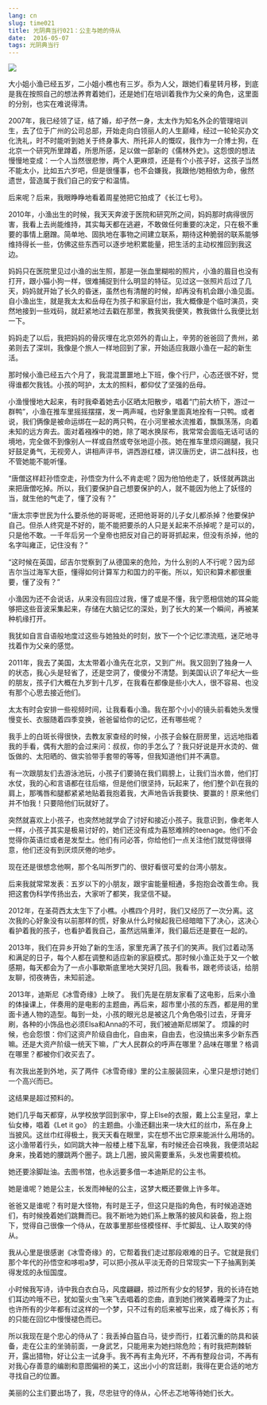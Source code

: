 ```yaml
---
lang: cn
slug: time021
title: 光阴典当行021：公主与她的侍从
date:  2016-05-07
tags: 光阴典当行
---
```

<!-- more -->
![](/uploads/time021.jpg)

大小姐小渔已经五岁，二小姐小樵也有三岁。忝为人父，跟她们看星转月移，到底是我在按照自己的想法养育着她们，还是她们在培训着我作为父亲的角色，这里面的分别，也实在难说得清。

2007年，我已经领了证，结了婚，却孑然一身，太太作为知名外企的管理培训生，去了位于广州的公司总部，开始走向白领丽人的人生巅峰，经过一轮轮买办文化洗礼，时不时能听到她关于终身事大、所托非人的慨叹，我作为一介博士狗，在北京一个研究所里蹲着，所思所感，足以做一部新的《儒林外史》。这怨恨的想法慢慢地变成：一个人当然很悲惨，两个人更麻烦，还是有个小孩子好，这孩子当然不能太小，比如五六岁吧，但是很懂事，也不会嫌我，我跟他/她相依为命，傲然遗世，营造属于我们自己的安宁和温情。

后来呢？后来，我眼睁睁地看着周星弛把它拍成了《长江七号》。

2010年，小渔出生的时候，我天天奔波于医院和研究所之间，妈妈那时病得很厉害，我看上去尚能维持，其实每天都在逃避，不敢做任何重要的决定，只在极不重要的事情上磨蹭。简单地、固执地在事物之间建立联系，期待这种脆弱的联系能够维持得长一些，仿佛这些东西可以逐步地积累能量，把生活的主动权推回到我这边。

妈妈只在医院里见过小渔的出生照，那是一张血里糊啦的照片，小渔的眉目也没有打开，跟小猫小狗一样，很难捕捉到什么明显的特征。见过这一张照片后过了几天，妈妈就开始了长久的昏迷，虽然也有清醒的时候，却再没有机会跟小渔见面。
自小渔出生，就是我太太和岳母在为孩子和家庭付出，我大概像是个临时演员，突然地接到一些戏码，就赶紧地过去戳在那里，教我笑我便笑，教我做什么我便比划一下。

妈妈走了以后，我把妈妈的骨灰埋在北京郊外的青山上，辛劳的爸爸回了贵州，弟弟则去了深圳，我像是个旅人一样地回到了家，开始适应我跟小渔在一起的新生活。

那时候小渔已经五六个月了，我混混噩噩地上下班，像个行尸，心态还很不好，觉得谁都欠我钱。小孩的呵护，太太的照料，都仰仗了坚强的岳母。

小渔慢慢地大起来，有时我牵着她去小区晒太阳散步，唱着“门前大桥下，游过一群鸭”，小渔在推车里摇摇摆摆，发一两声喊，也好象里面真地拴有一只鸭。或者说，我们俩像是被命运绑在一起的两只鸭，在小河里被水流推着，飘飘荡荡，向着未知的远方奔去。面对着襁褓中的她，除了喝水换尿布，我常常会面临无话可话的境地，完全做不到像别人一样或自然或夸张地逗小孩。她在推车里烦闷踢腿，我只好鼓足勇气，无视旁人，讲相声评书，讲西游红楼，讲汉唐历史，讲二战科技，也不管她能不能听懂。

“唐僧这样赶孙悟空走，孙悟空为什么不肯走呢？因为他怕他走了，妖怪就再跳出来把唐僧吃掉。所以，我们要保护自己想要保护的人，就不能因为他上了妖怪的当，就生他的气走了，懂了没有？”

“唐太宗李世民为什么要杀他的哥哥呢，还把他哥哥的儿子女儿都杀掉？他要保护自己。但杀人终究是不好的，能不能把要杀的人只是关起来不杀掉呢？是可以的，只是他不敢。一千年后另一个皇帝也把反对自己的哥哥抓起来，但没有杀掉，他的名字叫雍正，记住没有？”

“这时候在英国，邱吉尔觉察到了从德国来的危险，为什么别的人不行呢？因为邱吉尔当过海军大臣，懂得如何计算军力和国力的平衡。所以，知识和算术都很重要，懂了没有？”

小渔因为还不会说话，从来没有回应过我，懂了或是不懂，我宁愿相信她的耳朵能够把这些音波采集起来，存储在大脑记忆的深处，到了长大的某一个瞬间，再被某种机缘打开。

我犹如自言自语般地度过这些与她独处的时刻，放下一个个记忆漂流瓶，迷茫地寻找着作为父亲的感觉。

2011年，我去了美国，太太带着小渔先在北京，又到广州。我又回到了独身一人的状态，我心头是轻省了，还是空洞了，傻傻分不清楚。到美国认识了年纪大一些的朋友，孩子们大概在九岁到十几岁，在我看在都像是些小大人，很不容易、也没有那个心思去接近他们。

太太有时会安排一些视频时间，让我看看小渔。我在那个小小的镜头前看她头发慢慢变长、衣服随着四季变换，爸爸留给你的记忆，还有哪些呢？

我手上的白斑长得很快，去教友家查经的时候，小孩子会躲在厨房里，远远地指着我的手看，偶有大胆的会过来问：叔叔，你的手怎么了？我只好说是开水烫的、做饭做的、太阳晒的、做实验带手套带的等等，但我知道他们并不满意。

有一次跟朋友们去游泳池玩，小孩子们要骑在我们肩膀上，让我们当水兽，他们打水仗，我的心和言语都在往后缩，但是他们很坚持，玩起来了，他们整个趴在我的肩上，那嘴唇和腿都紧紧地贴着我抱着我，大声地告诉我要快、要赢的！原来他们并不怕我！只要陪他们玩就好了。

突然就喜欢上小孩子，也突然地就学会了讨好和接近小孩子。我意识到，像老年人一样，小孩子其实是极易讨好的，她们还没有成为喜怒难辨的teenage。他们不会觉得你英语烂或者是发型土。他们有问必答，你给他们一点关注他们就觉得很得意，他们还没有到厌烦厌倦的地步。

现在还是很想念他啊，那个名叫所罗门的、很好看很可爱的台湾小朋友。

后来我就常常发表：五岁以下的小朋友，跟宇宙能量相通，多抱抱会改善生命。我把这套伪科学传扬出去，大家听了都笑，我坚信不疑。

2012年，在圣荷西太太生下了小樵。小樵四个月时，我们又经历了一次分离。这次我的心好象没有以前那样的慌，好象从什么时候起我已经暗暗下了决心，这决心看护着我的孩子，也看护着我自己，虽然远隔重洋，我们最后还是要在一起的。

2013年，我们在异乡开始了新的生活，家里充满了孩子们的笑声。我们过着动荡和满足的日子，每个人都在调整和适应新的家庭模式。那时候小渔正处于又一个敏感期，每天都会为了一点小事歇斯底里地大哭好几回。我看书，跟老师谈话，给朋友聊，彻夜祷告，未知前途。

2013年，迪斯尼《冰雪奇缘》上映了。
我们先是在朋友家看了这电影，后来小渔的体操课上，伴奏用的是电影的主题曲，再后来，超市里小孩的东西，都是用的里面卡通人物的造型。每到一处，小孩的眼光总是被这几个角色吸引过去，牙膏牙刷，各种的小饰品也必须Elsa和Anna的不可，我们被迪斯尼绑架了。
烦躁的时候，也会怨恨：你们这资产阶级自由化，自由来，自由去，也没搞出来多少新东西嘛。还是大资产阶级一统天下嘛，广大人民群众的呼声在哪里？品味在哪里？格调在哪里？都被你们收买去了。

有次我出差到外地，买了两件《冰雪奇缘》里的公主服装回来，心里只是想讨她们一个高兴而已。

这结果是超过预料的。

她们几乎每天都穿，从学校放学回到家中，穿上Else的衣服，戴上公主皇冠，拿上仙女棒，唱着《Let it go》 的主题曲。小渔还翻出来一块大红的丝巾，系在身上当披风。这丝巾红得极土，我天天看在眼里，实在想不出它原来能派什么用场的。这小渔带着行头，如同跳大神一般楼上楼下乱窜，有时候还会召唤我，我便须站起身来，挽着她的腰跳两个圈子。跳上几圈，披风需要重系，头发也需要梳梳。

她还要涂脚趾油。去图书馆，也永远要多借一本迪斯尼的公主书。

她是谁呢？她是公主，长发而神秘的公主，这梦大概还要做上许多年。

爸爸又是谁呢？有时是大怪物，有时是王子，但这只是指的角色，有时候追逐她们，有时候挽着她们跳舞而已。我不断地为她们系上散落的披风和装备，抱上抱下，觉得自己很像一个侍从，在故事里那些怪模怪样、手忙脚乱、让人取笑的侍从。

我从心里是很感谢《冰雪奇缘》的，它帮着我们走过那段艰难的日子。它就是我们那个年代的孙悟空和哆啦a梦，可以把小孩从平淡无奇的日常现实一下子抽离到美得发炫的永恒国度。

小时候我写诗，诗中我白衣白马，风度翩翩，掠过所有少女的轻梦，我的长诗在她们耳边吟哦不已，犹如萤火虫飞来飞去唱着的恋曲，直到她们微笑着睡深了为止。也许所有的少年都有过这样的一个梦，只不过有的后来被写出来，成了梅长苏；有的只能在回忆中慢慢褪色而已。

所以我现在是个忠心的侍从了：我丢掉白盔白马，徒步而行，扛着沉重的防具和装备，走在公主的坐骑前面，一身武艺，只能用来为她扫除危险；有时我把荆棘斩开，露出猎物，好让公主一试身手。我不再有主角光环，不再有整段台词，不再有对我心存善意的编剧和意图偏袒的美工，这出小小的宫廷剧，我得在更合适的地方寻找自己的位置。

美丽的公主们要出场了，我，尽忠驻守的侍从，心怀忐忑地等待她们长大。